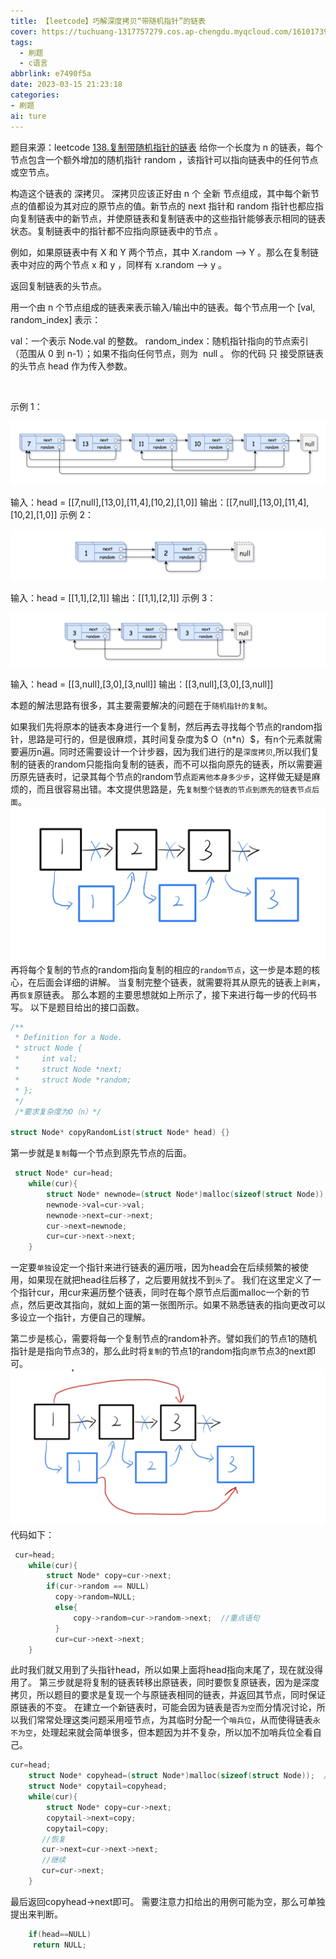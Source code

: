```yaml
---
title: 【leetcode】巧解深度拷贝“带随机指针”的链表
cover: https://tuchuang-1317757279.cos.ap-chengdu.myqcloud.com/1610173947-QjrHlC-LeetCode.png
tags:
  - 刷题
  - c语言
abbrlink: e7490f5a
date: 2023-03-15 21:23:18
categories: 
- 刷题
ai: ture
---
```

题目来源：leetcode [138.复制带随机指针的链表](https://leetcode.cn/problems/copy-list-with-random-pointer)
给你一个长度为 n 的链表，每个节点包含一个额外增加的随机指针 random ，该指针可以指向链表中的任何节点或空节点。

构造这个链表的 深拷贝。 深拷贝应该正好由 n 个 全新 节点组成，其中每个新节点的值都设为其对应的原节点的值。新节点的 next 指针和 random 指针也都应指向复制链表中的新节点，并使原链表和复制链表中的这些指针能够表示相同的链表状态。复制链表中的指针都不应指向原链表中的节点 。

例如，如果原链表中有 X 和 Y 两个节点，其中 X.random --> Y 。那么在复制链表中对应的两个节点 x 和 y ，同样有 x.random --> y 。

返回复制链表的头节点。

用一个由 n 个节点组成的链表来表示输入/输出中的链表。每个节点用一个 [val, random_index] 表示：

val：一个表示 Node.val 的整数。
random_index：随机指针指向的节点索引（范围从 0 到 n-1）；如果不指向任何节点，则为  null 。
你的代码 只 接受原链表的头节点 head 作为传入参数。

 

示例 1：

<img src="../photo/刷题/复制随机指针1.png">

输入：head = [[7,null],[13,0],[11,4],[10,2],[1,0]]
输出：[[7,null],[13,0],[11,4],[10,2],[1,0]]
示例 2：

<img src="../photo/刷题/复制随机指针2.png">

输入：head = [[1,1],[2,1]]
输出：[[1,1],[2,1]]
示例 3：

<img src="../photo/刷题/复制随机指针3.png">

输入：head = [[3,null],[3,0],[3,null]]
输出：[[3,null],[3,0],[3,null]]

本题的解法思路有很多，其主要需要解决的问题在于`随机指针的复制`。

如果我们先将原本的链表本身进行一个复制，然后再去寻找每个节点的random指针，思路是可行的，但是很麻烦，其时间复杂度为$ O（n*n）$，有n个元素就需要遍历n遍。同时还需要设计一个计步器，因为我们进行的是`深度拷贝`,所以我们复制的链表的random只能指向复制的链表，而不可以指向原先的链表，所以需要遍历原先链表时，记录其每个节点的random节点`距离他本身多少步`，这样做无疑是麻烦的，而且很容易出错。本文提供思路是，先`复制整个链表的节点到原先的链表节点后面`。
<img src="../photo/刷题/复制随机指针4.jpg">
再将每个复制的节点的random指向复制的相应的`random节点`，这一步是本题的核心，在后面会详细的讲解。
当复制完整个链表，就需要将其从原先的链表上`剥离`，再`恢复`原链表。
那么本题的主要思想就如上所示了，接下来进行每一步的代码书写。
以下是题目给出的接口函数。
```c
/**
 * Definition for a Node.
 * struct Node {
 *     int val;
 *     struct Node *next;
 *     struct Node *random;
 * };
 */
 /*要求复杂度为O（n）*/

struct Node* copyRandomList(struct Node* head) {}
```

第一步就是`复制`每一个节点到原先节点的后面。
```c
 struct Node* cur=head;
    while(cur){
        struct Node* newnode=(struct Node*)malloc(sizeof(struct Node));
        newnode->val=cur->val;
        newnode->next=cur->next;
        cur->next=newnode;
        cur=cur->next->next;
    }
```
一定要`单独`设定一个指针来进行链表的遍历哦，因为head会在后续频繁的被使用，如果现在就把head往后移了，之后要用就找不到`头`了。
我们在这里定义了一个指针cur，用cur来遍历整个链表，同时在每个原节点后面malloc一个新的节点，然后更改其指向，就如上面的第一张图所示。如果不熟悉链表的指向更改可以多设立一个指针，方便自己的理解。

第二步是核心，需要将每一个复制节点的random补齐。譬如我们的节点1的随机指针是是指向节点3的，那么此时将`复制`的节点1的random指向`原`节点3的next即可。
<img src="../photo/刷题/复制随机指针5.jpg">
代码如下：
```c
 cur=head;
    while(cur){
        struct Node* copy=cur->next;
        if(cur->random == NULL)
          copy->random=NULL;
          else{
              copy->random=cur->random->next;  //重点语句
          }
          cur=cur->next->next;
    }
```
此时我们就又用到了头指针head，所以如果上面将head指向末尾了，现在就没得用了。
第三步就是将复制的链表转移出原链表，同时要恢复原链表，因为是深度拷贝，所以题目的要求是复现一个与原链表相同的链表，并返回其节点，同时保证原链表的不变。
在建立一个新链表时，可能会因为链表是否`为空`而分情况讨论，所以我们常常处理这类问题采用哑节点，为其临时分配一个`哨兵位`，从而使得链表`永不为空`，处理起来就会简单很多，但本题因为并不复杂，所以加不加哨兵位全看自己。
```c
cur=head;
    struct Node* copyhead=(struct Node*)malloc(sizeof(struct Node));  //哨兵位
    struct Node* copytail=copyhead;
    while(cur){
        struct Node* copy=cur->next;
        copytail->next=copy;
        copytail=copy;
       //恢复
       cur->next=cur->next->next;
       //继续
       cur=cur->next;
    }
```

最后返回copyhead->next即可。
需要注意力扣给出的用例可能为空，那么可单独提出来判断。
```c
	if(head==NULL)
     return NULL;
```


